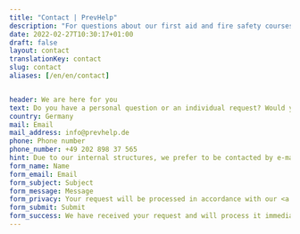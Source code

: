 ```yaml
---
title: "Contact | PrevHelp"
description: "For questions about our first aid and fire safety courses or any other request. We are happy to be there for you!"
date: 2022-02-27T10:30:17+01:00
draft: false
layout: contact
translationKey: contact
slug: contact
aliases: [/en/en/contact]


header: We are here for you
text: Do you have a personal question or an individual request? Would you like individual advice or a special offer? We look forward to hearing from you!
country: Germany
mail: Email
mail_address: info@prevhelp.de
phone: Phone number
phone_number: +49 202 898 37 565
hint: Due to our internal structures, we prefer to be contacted by e-mail.
form_name: Name
form_email: Email
form_subject: Subject
form_message: Message
form_privacy: Your request will be processed in accordance with our <a href="/privacy/" class="font-medium text-gray-700 underline">privacy policy</a> to respond to your request.
form_submit: Submit
form_success: We have received your request and will process it immediately! Thank you
---
```


